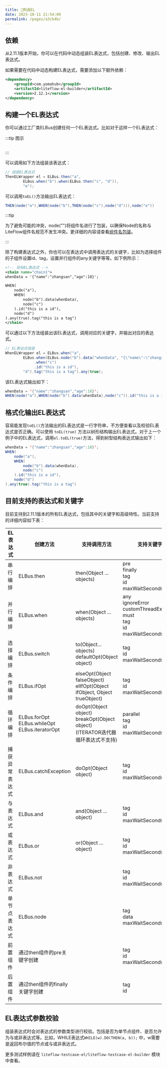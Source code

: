 ```yaml
---
title: 🌰构造EL
date: 2023-10-11 21:54:09
permalink: /pages/a3cb4b/
---
```


## 依赖

从2.11.1版本开始，你可以在代码中动态组装EL表达式，包括创建、修改、输出EL表达式。

如果需要在代码中动态构建EL表达式，需要添加以下额外依赖：
```xml
<dependency>
    <groupId>com.yomahub</groupId>
    <artifactId>liteflow-el-builder</artifactId>
    <version>2.12.1</version>
</dependency>
```

## 构建一个EL表达式

你可以通过工厂类ELBus创建任何一个EL表达式。比如对于这样一个EL表达式：


:::tip 图示

<img :src="$withBase('/img/flow_example/e3.svg')" style="zoom: 80%" class="no-zoom">

:::


可以调用如下方法组装该表达式：

```Java
// 组装EL表达式
ThenELWrapper el = ELBus.then("a",
		ELBus.when("b").when(ELBus.then("c", "d")),
		"e");
```

可以调用`toEL()`方法输出EL表达式：

```Java
THEN(node("a"),WHEN(node("b"),THEN(node("c"),node("d"))),node("e"))
```

:::tip

为了避免可能的冲突，node("")将组件名进行了包装，以确保Node的名称与LiteFlow组件名规范不发生冲突。更详细的内容请查看[组件名包装](/pages/2df3d9/)。

:::

除了构建表达式之外，你也可以在表达式中调用表达式的关键字，比如为选择组件的子组件设置id、tag，设置并行组件的any关键字等等。如下例所示：

```xml
<!-- 目标EL表达式 -->
<chain name="chain1">
whenData = '{"name":"zhangsan","age":18}';

WHEN(
	node("a"),
	WHEN(
		node("b").data(whenData),
		node("c")
	).id("this is a id"),
	node("d")
).any(true).tag("this is a tag")
</chain>
```

可以通过以下方法组装出该EL表达式，调用对应的关键字，并输出对应的表达式。

```Java
// EL表达式组装
WhenELWrapper el = ELBus.when("a",
		ELBus.when(ELBus.node("b").data("whenData", "{\"name\":\"zhangsan\",\"age\":18}"))
		     .when("c")
			 .id("this is a id"),
		"d").tag("this is a tag").any(true);
```

该EL表达式输出如下：

```Java
whenData = '{"name":"zhangsan","age":18}';
WHEN(node("a"),WHEN(node("b").data(whenData),node("c")).id("this is a id"),node("d")).any(true).tag("this is a tag")
```

## 格式化输出EL表达式

容易能发现`toEL()`方法输出的EL表达式是一行字符串，不方便查看以及校验EL表达式是否正确。可以使用 `toEL(true)` 方法以树形结构输出EL表达式。对于上一个例子中的EL表达式，调用`el.toEL(true)`方法，得到树型结构表达式输出如下：

```Java
whenData = '{"name":"zhangsan","age":18}';
WHEN(
	node("a"),
	WHEN(
		node("b").data(whenData),
		node("c")
	).id("this is a id"),
	node("d")
).any(true).tag("this is a tag")
```

## 目前支持的表达式和关键字

目前支持到2.11.1版本的所有EL表达式，包括其中的关键字和高级特性。当前支持的详细内容如下表：

| EL表达式       | 创建方法                                                | 支持调用方法                                                 | 支持关键字                                                   |
| -------------- | ------------------------------------------------------- | ------------------------------------------------------------ | ------------------------------------------------------------ |
| 串行编排       | ELBus.then                                              | then(Object ... objects)                                     | pre<br />finally<br />tag<br />id<br />maxWaitSeconds |
| 并行编排       | ELBus.when                                              | when(Object ... objects)                                     | any<br />ignoreError<br />customThreadExecutor<br />must<br />tag<br />id<br />maxWaitSeconds |
| 选择编排       | ELBus.switch                                            | to(Object... objects)<br />defaultOpt(Object object)         | tag<br />id<br />maxWaitSeconds                    |
| 条件编排       | ELBus.ifOpt                                             | elseOpt(Object falseObject)<br />elIfOpt(Object ifObject, Object trueObject) | tag<br />id<br />maxWaitSeconds                    |
| 循环编排       | ELBus.forOpt<br />ELBus.whileOpt<br />ELBus.iteratorOpt | doOpt(Object object)<br />breakOpt(Object object) (ITERATOR迭代器循环表达式不支持) | parallel<br />tag<br />id<br />maxWaitSeconds      |
| 捕获异常表达式 | ELBus.catchException                                    | doOpt(Object object)                                         | tag<br />id<br />maxWaitSeconds                    |
| 与表达式       | ELBus.and                                               | and(Object ... object)                                       | tag<br />id<br />maxWaitSeconds                    |
| 或表达式       | ELBus.or                                                | or(Object ... object)                                        | tag<br />id<br />maxWaitSeconds                    |
| 非表达式       | ELBus.not                                               |                                                              | tag<br />id<br />maxWaitSeconds                    |
| 单节点表达式   | ELBus.node                                              |                                                              | tag<br />data<br />maxWaitSeconds                            |
| 前置组件       | 通过then组件的pre关键字创建                             |                                                              | tag<br />id<br />maxWaitSeconds                    |
| 后置组件       | 通过then组件的finally关键字创建                         |                                                              | tag<br />id                                       |

## EL表达式参数校验

组装表达式时会对表达式的参数类型进行校验。包括是否为单节点组件、是否允许为与或非表达式等。比如，WHILE表达式`WHILE(w).DO(THEN(a, b));` 中，w需要是返回布尔值的节点或与或非表达式。


更多测试样例请在 `liteflow-testcase-el/liteflow-testcase-el-builder` 模块中查看。